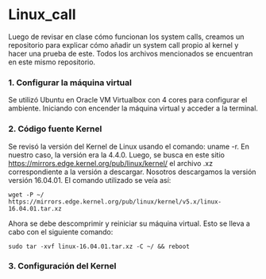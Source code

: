 # Linux_call

Luego de revisar en clase cómo funcionan los system calls, creamos un repositorio para explicar cómo añadir un system call propio al kernel y hacer una prueba de este. Todos los archivos mencionados se encuentran en este mismo repositorio. 

### 1. Configurar la máquina virtual 
Se utilizó Ubuntu en Oracle VM Virtualbox con 4 cores para configurar el ambiente. Iniciando con encender la máquina virtual y acceder a la terminal. 

### 2. Código fuente Kernel
Se revisó la versión del Kernel de Linux usando el comando: uname -r. En nuestro caso, la versión era la 4.4.0. Luego, se busca en este sitio https://mirrors.edge.kernel.org/pub/linux/kernel/ el archivo .xz correspondiente a la versión a descargar. Nosotros descargamos la versión versión 16.04.01. 
El comando utilizado se veía así:
```
wget -P ~/ https://mirrors.edge.kernel.org/pub/linux/kernel/v5.x/linux-16.04.01.tar.xz
```

Ahora se debe descomprimir y reiniciar su máquina virtual. Esto se lleva a cabo con el siguiente comando:
```
sudo tar -xvf linux-16.04.01.tar.xz -C ~/ && reboot
```

### 3. Configuración del Kernel




